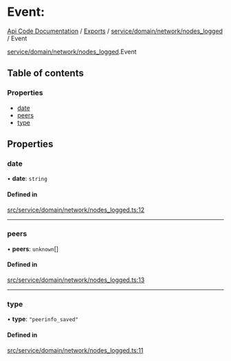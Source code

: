 # Event: 
 
[Api Code Documentation](../README.md) / [Exports](../modules.md) / [service/domain/network/nodes\_logged](../modules/service_domain_network_nodes_logged.md) / Event

[service/domain/network/nodes\_logged](../modules/service_domain_network_nodes_logged.md).Event

## Table of contents

### Properties

- [date](service_domain_network_nodes_logged.Event.md#date)
- [peers](service_domain_network_nodes_logged.Event.md#peers)
- [type](service_domain_network_nodes_logged.Event.md#type)

## Properties

### date

• **date**: `string`

#### Defined in

[src/service/domain/network/nodes_logged.ts:12](https://github.com/openkfw/TruBudget/blob/e3c318d/api/src/service/domain/network/nodes_logged.ts#L12)

___

### peers

• **peers**: `unknown`[]

#### Defined in

[src/service/domain/network/nodes_logged.ts:13](https://github.com/openkfw/TruBudget/blob/e3c318d/api/src/service/domain/network/nodes_logged.ts#L13)

___

### type

• **type**: ``"peerinfo_saved"``

#### Defined in

[src/service/domain/network/nodes_logged.ts:11](https://github.com/openkfw/TruBudget/blob/e3c318d/api/src/service/domain/network/nodes_logged.ts#L11)
